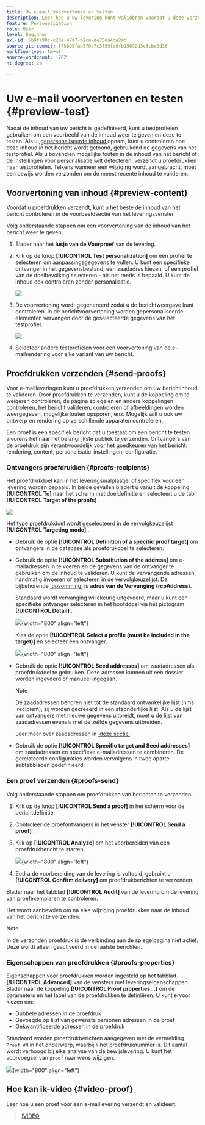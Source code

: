 ```yaml
---
title: Uw e-mail voorvertonen en testen
description: Leer hoe u uw levering kunt valideren voordat u deze verzendt
feature: Personalization
role: User
level: Beginner
exl-id: 5b9fa90c-c23e-47a7-b2ca-de75da4da2ab
source-git-commit: f75b95faa570d7c3f59fd8fb15692d3c3cbe0d36
workflow-type: tm+mt
source-wordcount: '702'
ht-degree: 2%

---
```


# Uw e-mail voorvertonen en testen {#preview-test}

Nadat de inhoud van uw bericht is gedefinieerd, kunt u testprofielen gebruiken om een voorbeeld van de inhoud weer te geven en deze te testen. Als u [&#x200B; gepersonaliseerde inhoud &#x200B;](personalize.md) opnam, kunt u controleren hoe deze inhoud in het bericht wordt getoond, gebruikend de gegevens van het testprofiel. Als u bovendien mogelijke fouten in de inhoud van het bericht of de instellingen voor personalisatie wilt detecteren, verzendt u proefdrukken naar testprofielen. Telkens wanneer een wijziging wordt aangebracht, moet een bewijs worden verzonden om de meest recente inhoud te valideren.

## Voorvertoning van inhoud {#preview-content}

Voordat u proefdrukken verzendt, kunt u het beste de inhoud van het bericht controleren in de voorbeeldsectie van het leveringsvenster.

Volg onderstaande stappen om een voorvertoning van de inhoud van het bericht weer te geven:

1. Blader naar het **lusje van de Voorproef** van de levering.
1. Klik op de knop **[!UICONTROL Test personalization]** om een profiel te selecteren om aanpassingsgegevens te vullen. U kunt een specifieke ontvanger in het gegevensbestand, een zaadadres kiezen, of een profiel van de doelbevolking selecteren - als het reeds is bepaald. U kunt de inhoud ook controleren zonder personalisatie.

   ![](assets/test-personalization.png)

1. De voorvertoning wordt gegenereerd zodat u de berichtweergave kunt controleren. In de berichtvoorvertoning worden gepersonaliseerde elementen vervangen door de geselecteerde gegevens van het testprofiel.

   ![](assets/test-personalization-with-a-recipient.png)

1. Selecteer andere testprofielen voor een voorvertoning van de e-mailrendering voor elke variant van uw bericht.

## Proefdrukken verzenden {#send-proofs}

Voor e-mailleveringen kunt u proefdrukken verzenden om uw berichtinhoud te valideren. Door proefdrukken te verzenden, kunt u de koppeling om te weigeren controleren, de pagina spiegelen en andere koppelingen controleren, het bericht valideren, controleren of afbeeldingen worden weergegeven, mogelijke fouten opsporen, enz. Mogelijk wilt u ook uw ontwerp en rendering op verschillende apparaten controleren.

Een proef is een specifiek bericht dat u toestaat om een bericht te testen alvorens het naar het belangrijkste publiek te verzenden. Ontvangers van de proefdruk zijn verantwoordelijk voor het goedkeuren van het bericht: rendering, content, personalisatie-instellingen, configuratie.

### Ontvangers proefdrukken {#proofs-recipients}

Het proefdrukdoel kan in het leveringsmalplaatje, of specifiek voor een levering worden bepaald. In beide gevallen bladert u vanuit de koppeling **[!UICONTROL To]** naar het scherm met doeldefinitie en selecteert u de tab **[!UICONTROL Target of the proofs]** .

![](assets/target-of-proofs.png)

Het type proefdrukdoel wordt geselecteerd in de vervolgkeuzelijst **[!UICONTROL Targeting mode]** .

* Gebruik de optie **[!UICONTROL Definition of a specific proof target]** om ontvangers in de database als proefdrukdoel te selecteren.
* Gebruik de optie **[!UICONTROL Substitution of the address]** om e-mailadressen in te voeren en de gegevens van de ontvanger te gebruiken om de inhoud te valideren. U kunt de vervangende adressen handmatig invoeren of selecteren in de vervolgkeuzelijst. De bijbehorende [&#x200B; opsomming &#x200B;](../config/enumerations.md) is **adres van de Vervanging (rcpAddress)**.

  Standaard wordt vervanging willekeurig uitgevoerd, maar u kunt een specifieke ontvanger selecteren in het hoofddoel via het pictogram **[!UICONTROL Detail]** .

  ![](assets/target-of-proofs-substitution-details.png){width="800" align="left"}

  Kies de optie **[!UICONTROL Select a profile (must be included in the target)]** en selecteer een ontvanger.

  ![](assets/target-of-proofs-substitution.png){width="800" align="left"}


* Gebruik de optie **[!UICONTROL Seed addresses]** om zaadadressen als proefdrukdoel te gebruiken. Deze adressen kunnen uit een dossier worden ingevoerd of manueel ingegaan.

  >[!NOTE]
  >
  >De zaadadressen behoren niet tot de standaard ontvankelijke lijst (nms :recipient), zij worden gecreeerd in een afzonderlijke lijst. Als u de lijst van ontvangers met nieuwe gegevens uitbreidt, moet u de lijst van zaadadressen evenals met de zelfde gegevens uitbreiden.

  Leer meer over zaadadressen in [&#x200B; deze sectie &#x200B;](../audiences/test-profiles.md).

* Gebruik de optie **[!UICONTROL Specific target and Seed addresses]** om zaadadressen en specifieke e-mailadressen te combineren. De gerelateerde configuraties worden vervolgens in twee aparte subtabbladen gedefinieerd.

### Een proef verzenden {#proofs-send}

Volg onderstaande stappen om proefdrukken van berichten te verzenden:

1. Klik op de knop **[!UICONTROL Send a proof]** in het scherm voor de berichtdefinitie.
1. Controleer de proefontvangers in het venster **[!UICONTROL Send a proof]** .
1. Klik op **[!UICONTROL Analyze]** om het voorbereiden van een proefdrukbericht te starten.

   ![](assets/send-proof-analyze.png){width="800" align="left"}

1. Zodra de voorbereiding van de levering is voltooid, gebruikt u **[!UICONTROL Confirm delivery]** om proefdrukberichten te verzenden.

Blader naar het tabblad **[!UICONTROL Audit]** van de levering om de levering van proefexemplaren te controleren.

Het wordt aanbevolen om na elke wijziging proefdrukken naar de inhoud van het bericht te verzenden.

>[!NOTE]
>
>In de verzonden proefdruk is de verbinding aan de spiegelpagina niet actief. Deze wordt alleen geactiveerd in de laatste berichten.

### Eigenschappen van proefdrukken {#proofs-properties}

Eigenschappen voor proefdrukken worden ingesteld op het tabblad **[!UICONTROL Advanced]** van de vensters met leveringseigenschappen. Blader naar de koppeling **[!UICONTROL Proof properties...]** om de parameters en het label van de proefdrukken te definiëren. U kunt ervoor kiezen om:

* Dubbele adressen in de proefdruk
* Gevoegde op lijst van gewenste personen adressen in de proef
* Gekwantificeerde adressen in de proefdruk

Standaard worden proefdrukberichten aangegeven met de vermelding `Proof #N` in het onderwerp, waarbij `N` het proefdruknummer is. Dit aantal wordt verhoogd bij elke analyse van de bewijslevering. U kunt het voorvoegsel van `proof` naar wens wijzigen.

![](assets/proof-parameters.png){width="800" align="left"}


## Hoe kan ik-video {#video-proof}

Leer hoe u een proef voor een e-maillevering verzendt en valideert.

>[!VIDEO](https://video.tv.adobe.com/v/333404)
